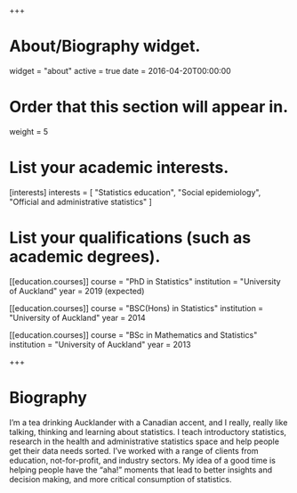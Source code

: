 +++
# About/Biography widget.
widget = "about"
active = true
date = 2016-04-20T00:00:00

# Order that this section will appear in.
weight = 5

# List your academic interests.
[interests]
  interests = [
    "Statistics education",
    "Social epidemiology",
    "Official and administrative statistics"
  ]

# List your qualifications (such as academic degrees).
[[education.courses]]
  course = "PhD in Statistics"
  institution = "University of Auckland"
  year = 2019 (expected)

[[education.courses]]
  course = "BSC(Hons) in Statistics"
  institution = "University of Auckland"
  year = 2014

[[education.courses]]
  course = "BSc in Mathematics and Statistics"
  institution = "University of Auckland"
  year = 2013
 
+++

# Biography

I’m a tea drinking Aucklander with a Canadian accent, and I really, really like talking, thinking and learning about statistics. I teach introductory statistics, research in the health and administrative statistics space and help people get their data needs sorted. I’ve worked with a range of clients from education, not-for-profit, and industry sectors. My idea of a good time is helping people have the “aha!” moments that lead to better insights and decision making, and more critical consumption of statistics. 

